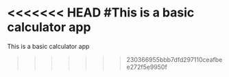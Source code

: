 <<<<<<< HEAD
#This is a basic calculator app
=======
This is a basic calculator app
>>>>>>> 230366955bbb7dfd297110ceafbee272f5e9950f
